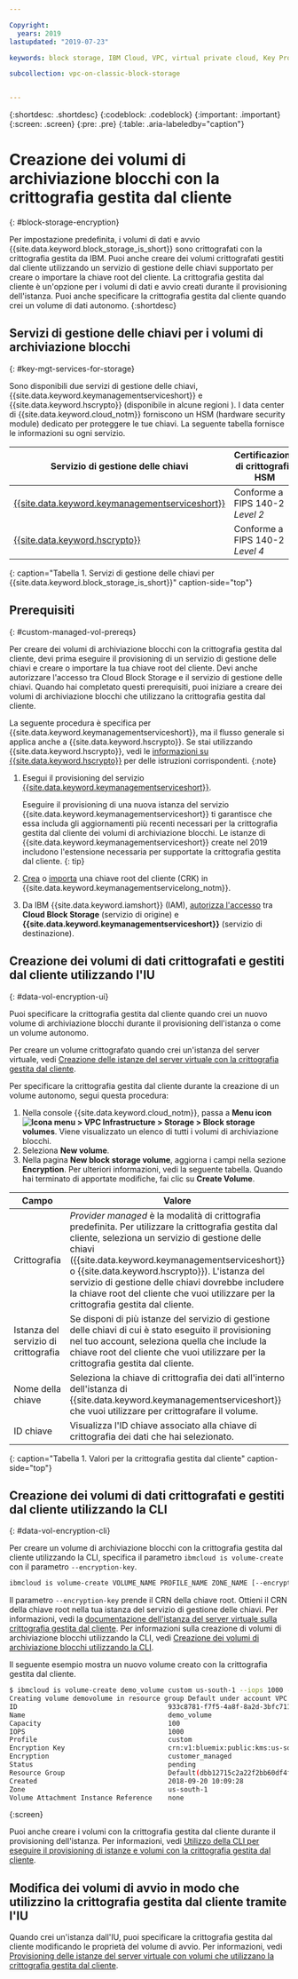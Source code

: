 ```yaml
---

Copyright:
  years: 2019
lastupdated: "2019-07-23"

keywords: block storage, IBM Cloud, VPC, virtual private cloud, Key Protect, encryption, key management, Hyper Protect Crypto Services, HPCS, volume, data storage, virtual server instance, instance, customer-managed encryption

subcollection: vpc-on-classic-block-storage


---
```


{:shortdesc: .shortdesc}
{:codeblock: .codeblock}
{:important: .important}
{:screen: .screen}
{:pre: .pre}
{:table: .aria-labeledby="caption"}

# Creazione dei volumi di archiviazione blocchi con la crittografia gestita dal cliente 
{: #block-storage-encryption}

Per impostazione predefinita, i volumi di dati e avvio {{site.data.keyword.block_storage_is_short}} sono crittografati con la crittografia gestita da IBM. Puoi anche creare dei volumi crittografati gestiti dal cliente utilizzando un servizio di gestione delle chiavi supportato per creare o importare la chiave root del cliente. La crittografia gestita dal cliente è un'opzione per i volumi di dati e avvio creati durante il provisioning dell'istanza.  Puoi anche specificare la crittografia gestita dal cliente quando crei un volume di dati autonomo.
{:shortdesc}

## Servizi di gestione delle chiavi per i volumi di archiviazione blocchi
{: #key-mgt-services-for-storage}

Sono disponibili due servizi di gestione delle chiavi, {{site.data.keyword.keymanagementserviceshort}} e {{site.data.keyword.hscrypto}} (disponibile in alcune regioni [](/docs/services/hs-crypto?topic=hs-crypto-regions#regions)). I data center di {{site.data.keyword.cloud_notm}} forniscono un HSM (hardware security module) dedicato per proteggere le tue chiavi. La seguente tabella fornisce le informazioni su ogni servizio.

| Servizio di gestione delle chiavi | Certificazione di crittografia HSM |
| ----- | ----- |
| [{{site.data.keyword.keymanagementserviceshort}}](/docs/services/key-protect/concepts?topic=key-protect-getting-started-tutorial#getting-started-tutorial) | Conforme a FIPS 140-2 *Level 2* |
| [{{site.data.keyword.hscrypto}}](/docs/services/hs-crypto?topic=hs-crypto-get-started#get-started) | Conforme a FIPS 140-2 *Level 4* |
{: caption="Tabella 1. Servizi di gestione delle chiavi per {{site.data.keyword.block_storage_is_short}}" caption-side="top"}

## Prerequisiti
{: #custom-managed-vol-prereqs}

Per creare dei volumi di archiviazione blocchi con la crittografia gestita dal cliente, devi prima eseguire il provisioning di un servizio di gestione delle chiavi e creare o importare la tua chiave root del cliente.
Devi anche autorizzare l'accesso tra Cloud Block Storage e il servizio di gestione delle chiavi. Quando hai completato questi prerequisiti, puoi iniziare a creare dei volumi di archiviazione blocchi che utilizzano la crittografia gestita dal cliente.

La seguente procedura è specifica per {{site.data.keyword.keymanagementserviceshort}}, ma il flusso generale si applica anche a {{site.data.keyword.hscrypto}}.  Se stai utilizzando {{site.data.keyword.hscrypto}}, vedi le [informazioni su {{site.data.keyword.hscrypto}}](/docs/services/hs-crypto?topic=hs-crypto-get-started#get-started) per delle istruzioni corrispondenti.
{:note}

1. Esegui il provisioning del servizio [{{site.data.keyword.keymanagementserviceshort}}](/docs/services/key-protect?topic=key-protect-provision#provision).

   Eseguire il provisioning di una nuova istanza del servizio {{site.data.keyword.keymanagementserviceshort}} ti garantisce che essa includa gli aggiornamenti più recenti necessari per la crittografia gestita dal cliente dei volumi di archiviazione blocchi. Le istanze di {{site.data.keyword.keymanagementserviceshort}} create nel 2019 includono l'estensione necessaria per supportate la crittografia gestita dal cliente.
   {: tip}

2. [Crea](/docs/services/key-protect?topic=key-protect-create-root-keys#create-root-keys) o
[importa](/docs/services/key-protect?topic=key-protect-import-root-keys#import-root-keys) una chiave root del cliente (CRK) in
{{site.data.keyword.keymanagementservicelong_notm}}.
3. Da IBM {{site.data.keyword.iamshort}} (IAM), [autorizza l'accesso](/docs/iam?topic=iam-serviceauth#serviceauth) tra **Cloud Block Storage** (servizio di origine) e **{{site.data.keyword.keymanagementserviceshort}}** (servizio di destinazione).

## Creazione dei volumi di dati crittografati e gestiti dal cliente utilizzando l'IU
{: #data-vol-encryption-ui}

Puoi specificare la crittografia gestita dal cliente quando crei un nuovo volume di archiviazione blocchi durante il provisioning dell'istanza o come un volume autonomo.

Per creare un volume crittografato quando crei un'istanza del server virtuale, vedi [Creazione delle istanze del server virtuale con la crittografia gestita dal cliente](/docs/vpc-on-classic-vsi?topic=vpc-on-classic-instance-creating-instances-byok).

Per specificare la crittografia gestita dal cliente durante la creazione di un volume autonomo, segui questa procedura:

1. Nella console {{site.data.keyword.cloud_notm}}, passa a **Menu icon ![Icona menu](../../icons/icon_hamburger.svg) > VPC Infrastructure > Storage > Block storage volumes**.
Viene visualizzato un elenco di tutti i volumi di archiviazione blocchi.
1. Seleziona **New volume**.
1. Nella pagina **New block storage volume**, aggiorna i campi nella sezione **Encryption**. Per ulteriori informazioni, vedi la seguente tabella. Quando hai terminato di apportate modifiche, fai clic su **Create Volume**.

| Campo | Valore |
| ----- | ----- |
| Crittografia | _Provider managed_ è la modalità di crittografia predefinita. Per utilizzare la crittografia gestita dal cliente, seleziona un servizio di gestione delle chiavi ({{site.data.keyword.keymanagementserviceshort}} o {{site.data.keyword.hscrypto}}). L'istanza del servizio di gestione delle chiavi dovrebbe includere la chiave root del cliente che vuoi utilizzare per la crittografia gestita dal cliente. |
| Istanza del servizio di crittografia | Se disponi di più istanze del servizio di gestione delle chiavi di cui è stato eseguito il provisioning nel tuo account, seleziona quella che include la chiave root del cliente che vuoi utilizzare per la crittografia gestita dal cliente. |
| Nome della chiave | Seleziona la chiave di crittografia dei dati all'interno dell'istanza di {{site.data.keyword.keymanagementserviceshort}} che vuoi utilizzare per crittografare il volume. |
| ID chiave | Visualizza l'ID chiave associato alla chiave di crittografia dei dati che hai selezionato. |
{: caption="Tabella 1. Valori per la crittografia gestita dal cliente" caption-side="top"}

## Creazione dei volumi di dati crittografati e gestiti dal cliente utilizzando la CLI
{: #data-vol-encryption-cli}

Per creare un volume di archiviazione blocchi con la crittografia gestita dal cliente utilizzando la CLI, specifica il parametro `ibmcloud is volume-create` con il parametro `--encryption-key`.

```bash
ibmcloud is volume-create VOLUME_NAME PROFILE_NAME ZONE_NAME [--encryption-key ENCRYPTION_KEY] [--capacity CAPACITY] [--iops IOPS] [--resource-group-id RESOURCE_GROUP_ID | --resource-group-name RESOURCE_GROUP_NAME] [--json]
```

Il parametro `--encryption-key` prende il CRN della chiave root. Ottieni il CRN della chiave root nella tua istanza del servizio di gestione delle chiavi. Per informazioni, vedi la [documentazione dell'istanza del server virtuale sulla crittografia gestita dal cliente](/docs/vpc-on-classic-vsi?topic=vpc-on-classic-vsi-creating-instances-byok#provision-byok-cli). Per informazioni sulla creazione di volumi di archiviazione blocchi utilizzando la CLI, vedi [Creazione dei volumi di archiviazione blocchi utilizzando la CLI](/docs/vpc-on-classic-block-storage?topic=vpc-on-classic-block-storage-creating-block-storage-cli).

Il seguente esempio mostra un nuovo volume creato con la crittografia gestita dal cliente.

```bash
$ ibmcloud is volume-create demo_volume custom us-south-1 --iops 1000 --encryption-key abccorp-kp-vpc-2 5437644a-c4b1-447f-9646-b1a2a4df61382
Creating volume demovolume in resource group Default under account VPC 01 as user rtuser1@mycompany.com...
ID                                      933c8781-f7f5-4a8f-8a2d-3bfc711788ee
Name                                    demo_volume
Capacity                                100
IOPS                                    1000
Profile                                 custom
Encryption Key                          crn:v1:bluemix:public:kms:us-south:a/8d65fb1cf5e99e86dd7229ddef9e5b7b:b1abf7c5-381d-4f34-836e-5db7193250bc:key:fd57250e-908c-4785-a8a5-1f53176bcd2f
Encryption                              customer_managed
Status                                  pending
Resource Group                          Default(dbb12715c2a22f2bb60df4ffd4a543f2)
Created                                 2018-09-20 10:09:28
Zone                                    us-south-1
Volume Attachment Instance Reference    none
```
{:screen}

Puoi anche creare i volumi con la crittografia gestita dal cliente durante il provisioning dell'istanza.  Per informazioni, vedi [Utilizzo della CLI per eseguire il provisioning di istanze e volumi con la crittografia gestita dal cliente](/docs/vpc-on-classic-vsi?topic=vpc-on-classic-vsi-creating-instances-byok#provision-byok-cli).

## Modifica dei volumi di avvio in modo che utilizzino la crittografia gestita dal cliente tramite l'IU

Quando crei un'istanza dall'IU, puoi specificare la crittografia gestita dal cliente modificando le proprietà del volume di avvio. Per informazioni, vedi [Provisioning delle istanze del server virtuale con volumi che utilizzano la crittografia gestita dal cliente](docs/vpc-on-classic-vsi?topic=vpc-on-classic-vsi-creating-instances-byok#provision-byok-ui).
